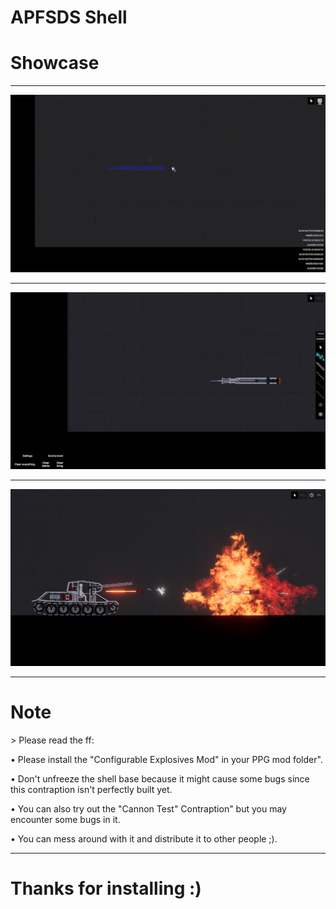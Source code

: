 # APFSDS Shell

<p align="center"><h1>Showcase</h1></p>

___
<p align="center"><img src="showcase\APFSDS Shell.gif"></p>

___
<p align="center"><img src="showcase\shell.jpg"></p>

___
<p align="center"><img src="showcase\impact.jpg"></p>

___

<h1>Note</h1>
> Please read the ff:

• Please install the "Configurable Explosives Mod" in your PPG mod folder".

• Don't unfreeze the shell base because it might cause some bugs since this contraption isn't perfectly built yet.

• You can also try out the "Cannon Test" Contraption" but you may encounter some bugs in it.

• You can mess around with it and distribute it to other people ;).

___

<p align="center"><h1>Thanks for installing :)</h1></p>
